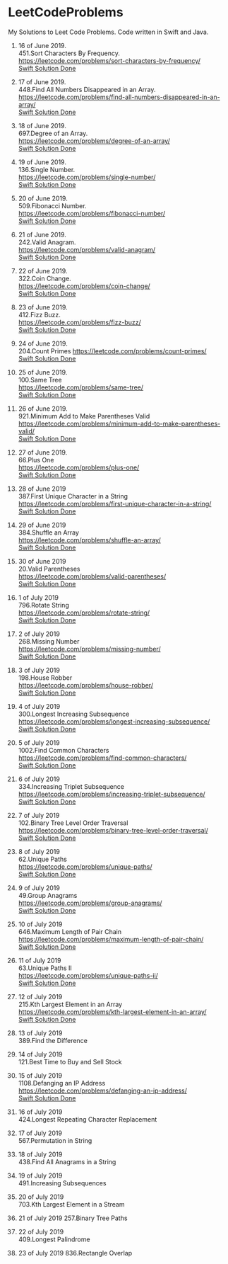 # LeetCodeProblems

My Solutions to Leet Code Problems. Code written in Swift and Java.

1) 16 of June 2019.  
451.Sort Characters By Frequency.   
https://leetcode.com/problems/sort-characters-by-frequency/  
[Swift Solution Done](https://github.com/danilovdev/LeetCodeProblems/blob/master/HashTable/451_Sort_Characters_By_Frequency/Swift/451_Sort_Characters_By_Frequency.playground/Contents.swift)

2) 17 of June 2019.  
448.Find All Numbers Disappeared in an Array.   
https://leetcode.com/problems/find-all-numbers-disappeared-in-an-array/  
[Swift Solution Done](https://github.com/danilovdev/LeetCodeProblems/blob/master/Array/448_Find_All_Numbers_Disappeared_in_an_Array/Swift/448_Find_All_Numbers_Disappeared_in_an_Array.playground/Contents.swift)

3) 18 of June 2019.  
697.Degree of an Array.  
https://leetcode.com/problems/degree-of-an-array/  
[Swift Solution Done](https://github.com/danilovdev/LeetCodeProblems/blob/master/Array/697_Degree_of_an_Array/Swift/697_Degree_of_an_Array.playground/Contents.swift)

4) 19 of June 2019.  
136.Single Number.  
https://leetcode.com/problems/single-number/  
[Swift Solution Done](https://github.com/danilovdev/LeetCodeProblems/blob/master/BitManipulation/136_Single_Number/Swift/136_Single_Number.playground/Contents.swift)

5) 20 of June 2019.  
509.Fibonacci Number.  
https://leetcode.com/problems/fibonacci-number/  
[Swift Solution Done](https://github.com/danilovdev/LeetCodeProblems/blob/master/Array/509_Fibonacci_Number/Swift/509_Fibonacci_Number.playground/Contents.swift)

6) 21 of June 2019.  
242.Valid Anagram.  
https://leetcode.com/problems/valid-anagram/  
[Swift Solution Done](https://github.com/danilovdev/LeetCodeProblems/blob/master/HashTable/242_Valid_Anagram/Swift/242_Valid_Anagram.playground/Contents.swift)

7) 22 of June 2019.  
322.Coin Change.  
https://leetcode.com/problems/coin-change/  
[Swift Solution Done](https://github.com/danilovdev/LeetCodeProblems/blob/master/DynamicProgramming/322_Coin_Change/Swift/322_Coin_Change.playground/Contents.swift)

8) 23 of June 2019.  
412.Fizz Buzz.  
https://leetcode.com/problems/fizz-buzz/  
[Swift Solution Done](https://github.com/danilovdev/LeetCodeProblems/blob/master/General/412_Fizz_Buzz/Swift/412_Fizz_Buzz.playground/Contents.swift)

9) 24 of June 2019.  
204.Count Primes 
https://leetcode.com/problems/count-primes/  
[Swift Solution Done](https://github.com/danilovdev/LeetCodeProblems/blob/master/Math/204_Count_Primes/Swift/204_Count_Primes.playground/Contents.swift)

10) 25 of June 2019.  
100.Same Tree  
https://leetcode.com/problems/same-tree/  
[Swift Solution Done](https://github.com/danilovdev/LeetCodeProblems/blob/master/Tree/100_Same_Tree/100_Same_Tree.playground/Contents.swift)

11) 26 of June 2019.  
921.Minimum Add to Make Parentheses Valid  
https://leetcode.com/problems/minimum-add-to-make-parentheses-valid/   
[Swift Solution Done](https://github.com/danilovdev/LeetCodeProblems/blob/master/Stack/921_Minimum_Add_to_Make_Parentheses_Valid/Swift/921_Minimum_Add_to_Make_Parentheses_Valid.playground/Contents.swift)

12) 27 of June 2019.  
66.Plus One  
https://leetcode.com/problems/plus-one/  
[Swift Solution Done](https://github.com/danilovdev/LeetCodeProblems/blob/master/Array/66_Plus_One/Swift/66_Plus_One.playground/Contents.swift)

13) 28 of June 2019  
387.First Unique Character in a String  
https://leetcode.com/problems/first-unique-character-in-a-string/  
[Swift Solution Done](https://github.com/danilovdev/LeetCodeProblems/blob/master/HashTable/387_First_Unique_Character_in_a_String/Swift/387_First_Unique_Character_in_a_String.playground/Contents.swift)

14) 29 of June 2019  
384.Shuffle an Array  
https://leetcode.com/problems/shuffle-an-array/   
[Swift Solution Done](https://github.com/danilovdev/LeetCodeProblems/blob/master/Array/384_Shuffle_an_Array/Swift/384_Shuffle_an_Array.playground/Contents.swift)

15) 30 of June 2019  
20.Valid Parentheses  
https://leetcode.com/problems/valid-parentheses/  
[Swift Solution Done](https://github.com/danilovdev/LeetCodeProblems/blob/master/Stack/20_Valid_Parentheses/Swift/20_Valid_Parentheses.playground/Contents.swift)

16) 1 of July 2019  
796.Rotate String  
https://leetcode.com/problems/rotate-string/      
[Swift Solution Done](https://github.com/danilovdev/LeetCodeProblems/blob/master/String/796_Rotate_String/Swift/796_Rotate_String.playground/Contents.swift)

17) 2 of July 2019  
268.Missing Number  
https://leetcode.com/problems/missing-number/  
[Swift Solution Done](https://github.com/danilovdev/LeetCodeProblems/blob/master/Array/268_Missing_Number/Swift/268_Missing_Number.playground/Contents.swift)

18) 3 of July 2019    
198.House Robber  
https://leetcode.com/problems/house-robber/   
[Swift Solution Done](https://github.com/danilovdev/LeetCodeProblems/blob/master/DynamicProgramming/198_House_Robber/Swift/198_House_Robber.playground/Contents.swift)

19) 4 of July 2019  
300.Longest Increasing Subsequence  
https://leetcode.com/problems/longest-increasing-subsequence/  
[Swift Solution Done](https://github.com/danilovdev/LeetCodeProblems/blob/master/DynamicProgramming/300_Longest_Increasing_Subsequence/Swift/300_Longest_Increasing_Subsequence.playground/Contents.swift)

20) 5 of July 2019  
1002.Find Common Characters  
https://leetcode.com/problems/find-common-characters/  
[Swift Solution Done](https://github.com/danilovdev/LeetCodeProblems/blob/master/Array/1002_Find_Common_Characters/Swift/1002_Find_Common_Characters.playground/Contents.swift)

21) 6 of July 2019  
334.Increasing Triplet Subsequence   
https://leetcode.com/problems/increasing-triplet-subsequence/  
[Swift Solution Done](https://github.com/danilovdev/LeetCodeProblems/blob/master/Array/334_Increasing_Triplet_Subsequence/Swift/334_Increasing_Triplet_Subsequence.playground/Contents.swift)

21) 7 of July 2019   
102.Binary Tree Level Order Traversal   
https://leetcode.com/problems/binary-tree-level-order-traversal/  
[Swift Solution Done](https://github.com/danilovdev/LeetCodeProblems/blob/master/Tree/102_Binary_Tree_Level_Order_Traversal/Swift/102_Binary_Tree_Level_Order_Traversal.playground/Contents.swift)

22) 8 of July 2019  
62.Unique Paths  
https://leetcode.com/problems/unique-paths/  
[Swift Solution Done](https://github.com/danilovdev/LeetCodeProblems/blob/master/DynamicProgramming/62_Unique_Paths/Swift/62_Unique_Paths.playground/Contents.swift)

23) 9 of July 2019  
49.Group Anagrams  
https://leetcode.com/problems/group-anagrams/  
[Swift Solution Done](https://github.com/danilovdev/LeetCodeProblems/blob/master/HashTable/49_Group_Anagrams/Swift/49_Group_Anagrams.playground/Contents.swift)

24) 10 of July 2019   
646.Maximum Length of Pair Chain  
https://leetcode.com/problems/maximum-length-of-pair-chain/   
[Swift Solution Done](https://github.com/danilovdev/LeetCodeProblems/blob/master/DynamicProgramming/646_Maximum_Length_of_Pair_Chain/Swift/646_Maximum_Length_of_Pair_Chain.playground/Contents.swift)

25) 11 of July 2019   
63.Unique Paths II  
https://leetcode.com/problems/unique-paths-ii/  
[Swift Solution Done](https://github.com/danilovdev/LeetCodeProblems/blob/master/DynamicProgramming/63_Unique_Paths_II/Swift/63_Unique_Paths_II.playground/Contents.swift)

26) 12 of July 2019  
215.Kth Largest Element in an Array  
https://leetcode.com/problems/kth-largest-element-in-an-array/  
[Swift Solution Done](https://github.com/danilovdev/LeetCodeProblems/blob/master/Heap/215_Kth_Largest_Element_in_an_Array/Swift/215_Kth_Largest_Element_in_an_Array.playground/Contents.swift)

27) 13 of July 2019  
389.Find the Difference

28) 14 of July 2019  
121.Best Time to Buy and Sell Stock

29) 15 of July 2019  
1108.Defanging an IP Address  
https://leetcode.com/problems/defanging-an-ip-address/  
[Swift Solution Done](https://github.com/danilovdev/LeetCodeProblems/blob/master/String/1108_Defanging_an_IP_Address/Swift/1108_Defanging_an_IP_Address.playground/Contents.swift)

30) 16 of July 2019   
424.Longest Repeating Character Replacement  

31) 17 of July 2019  
567.Permutation in String  

31) 18 of July 2019  
438.Find All Anagrams in a String 

32) 19 of July 2019  
491.Increasing Subsequences  

33) 20 of July 2019  
703.Kth Largest Element in a Stream 

34) 21 of July 2019 
257.Binary Tree Paths  

35) 22 of July 2019  
409.Longest Palindrome 

36) 23 of July 2019 
836.Rectangle Overlap  



